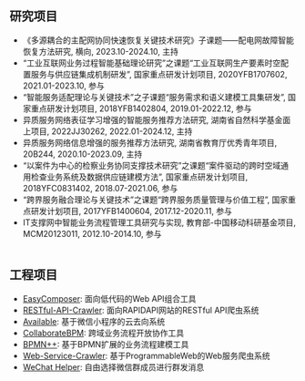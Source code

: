 ## 研究项目
- 《多源耦合的主配网协同快速恢复关键技术研究》子课题——配电网故障智能恢复方法研究, 横向, 2023.10-2024.10, 主持  
- “工业互联网业务过程智能基础理论研究”之课题“工业互联网生产要素时空配置服务与供应链集成机制研发”, 国家重点研发计划项目, 2020YFB1707602, 2021.01-2023.10, 参与  
- “智能服务适配理论与关键技术”之子课题“服务需求和语义建模工具集研发”, 国家重点研发计划项目, 2018YFB1402804, 2019.01-2022.12, 参与  
- 异质服务网络表征学习增强的智能服务推荐方法研究, 湖南省自然科学基金面上项目, 2022JJ30262, 2022.01-2024.12, 主持  
- 异质服务网络信息增强的服务推荐方法研究, 湖南省教育厅优秀青年项目, 20B244, 2020.10-2023.09, 主持  
- “以案件为中心的检察业务协同支撑技术研究”之课题“案件驱动的跨时空域通用检查业务系统及数据供应链建模方法”, 国家重点研发计划项目, 2018YFC0831402, 2018.07-2021.06, 参与  
- “跨界服务融合理论与关键技术”之课题“跨界服务质量管理与价值工程”, 国家重点研发计划项目, 2017YFB1400604, 2017.12-2020.11, 参与  
- IT支撑网中智能业务流程管理工具研究与实现, 教育部-中国移动科研基金项目, MCM20123011, 2012.10-2014.10, 参与  
  </br>
  
## 工程项目
- [EasyComposer](https://github.com/IntelligentServiceLab/EasyComposer): 面向低代码的Web API组合工具
- [RESTful-API-Crawler](https://github.com/IntelligentServiceLab/RESTful-API-Crawler): 面向RAPIDAPI网站的RESTful API爬虫系统  
- [Available](https://github.com/IntelligentServiceLab/Available-WeChatMiniProgram): 基于微信小程序的云去向系统  
- [CollaborateBPM](https://github.com/IntelligentServiceLab/CollaborateBPM): 跨域业务流程开放协作工具  
- [BPMN++](https://github.com/IntelligentServiceLab/BPMN-Plus-Plus): 基于BPMN扩展的业务流程建模工具  
- [Web-Service-Crawler](https://github.com/IntelligentServiceLab/Web-Service-Crawler): 基于ProgrammableWeb的Web服务爬虫系统   
- [WeChat Helper](https://github.com/guoshengkang/wechat-helper): 自由选择微信群成员进行群发消息   

